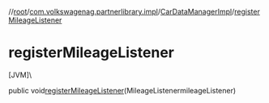 //[root](../../../index.md)/[com.volkswagenag.partnerlibrary.impl](../index.md)/[CarDataManagerImpl](index.md)/[registerMileageListener](register-mileage-listener.md)

# registerMileageListener

[JVM]\

public void[registerMileageListener](register-mileage-listener.md)(MileageListenermileageListener)
